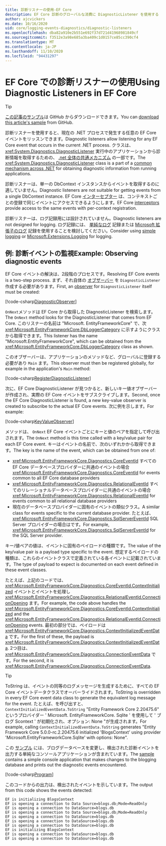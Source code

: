 ```yaml
---
title: 診断リスナーの使用-EF Core
description: EF Core 診断のグローバルな消費に DiagnosticListener を使用する
author: ajcvickers
ms.date: 10/16/2020
uid: core/logging-events-diagnostics/diagnostic-listeners
ms.openlocfilehash: dba82a910e2b551e692f37d721d41968981849cf
ms.sourcegitcommit: f3512e3a98e685a3ba409c1d0157ce85cc390cf4
ms.translationtype: MT
ms.contentlocale: ja-JP
ms.lasthandoff: 11/10/2020
ms.locfileid: "94431297"
---
```

# <a name="using-diagnostic-listeners-in-ef-core"></a><span data-ttu-id="9efe3-103">EF Core での診断リスナーの使用</span><span class="sxs-lookup"><span data-stu-id="9efe3-103">Using Diagnostic Listeners in EF Core</span></span>

> [!TIP]  
> <span data-ttu-id="9efe3-104">[この記事のサンプル](https://github.com/dotnet/EntityFramework.Docs/tree/master/samples/core/Miscellaneous/DiagnosticListeners)は GitHub からダウンロードできます。</span><span class="sxs-lookup"><span data-stu-id="9efe3-104">You can [download this article's sample](https://github.com/dotnet/EntityFramework.Docs/tree/master/samples/core/Miscellaneous/DiagnosticListeners) from GitHub.</span></span>

<span data-ttu-id="9efe3-105">診断リスナーを使用すると、現在の .NET プロセスで発生する任意の EF Core イベントをリッスンできます。</span><span class="sxs-lookup"><span data-stu-id="9efe3-105">Diagnostic listeners allow listening for any EF Core event that occurs in the current .NET process.</span></span> <span data-ttu-id="9efe3-106">クラスは、 <xref:System.Diagnostics.DiagnosticListener> 実行中のアプリケーションから診断情報を取得するための、 [.net 全体の共通メカニズム](https://github.com/dotnet/runtime/blob/master/src/libraries/System.Diagnostics.DiagnosticSource/src/DiagnosticSourceUsersGuide.md) の一部です。</span><span class="sxs-lookup"><span data-stu-id="9efe3-106">The <xref:System.Diagnostics.DiagnosticListener> class is a part of a [common mechanism across .NET](https://github.com/dotnet/runtime/blob/master/src/libraries/System.Diagnostics.DiagnosticSource/src/DiagnosticSourceUsersGuide.md) for obtaining diagnostic information from running applications.</span></span>

<span data-ttu-id="9efe3-107">診断リスナーは、単一の DbContext インスタンスからイベントを取得するのに適していません。</span><span class="sxs-lookup"><span data-stu-id="9efe3-107">Diagnostic listeners are not suitable for getting events from a single DbContext instance.</span></span> <span data-ttu-id="9efe3-108">EF Core [インターセプター](xref:core/logging-events-diagnostics/interceptors) は、コンテキストごとの登録で同じイベントにアクセスできるようにします。</span><span class="sxs-lookup"><span data-stu-id="9efe3-108">EF Core [interceptors](xref:core/logging-events-diagnostics/interceptors) provide access to the same events with per-context registration.</span></span>

<span data-ttu-id="9efe3-109">診断リスナーは、ログ記録用には設計されていません。</span><span class="sxs-lookup"><span data-stu-id="9efe3-109">Diagnostic listeners are not designed for logging.</span></span> <span data-ttu-id="9efe3-110">ログ記録には、 [単純なログ](xref:core/logging-events-diagnostics/simple-logging) 記録または [Microsoft 拡張子のログ](xref:core/logging-events-diagnostics/extensions-logging) 記録を使用することを検討してください。</span><span class="sxs-lookup"><span data-stu-id="9efe3-110">Consider using [simple logging](xref:core/logging-events-diagnostics/simple-logging) or [Microsoft.Extensions.Logging](xref:core/logging-events-diagnostics/extensions-logging) for logging.</span></span>

## <a name="example-observing-diagnostic-events"></a><span data-ttu-id="9efe3-111">例: 診断イベントの監視</span><span class="sxs-lookup"><span data-stu-id="9efe3-111">Example: Observing diagnostic events</span></span>

<span data-ttu-id="9efe3-112">EF Core イベントの解決は、2段階のプロセスです。</span><span class="sxs-lookup"><span data-stu-id="9efe3-112">Resolving EF Core events is a two-step process.</span></span> <span data-ttu-id="9efe3-113">まず、それ自体の [オブザーバー](/dotnet/standard/events/observer-design-pattern) を `DiagnosticListener` 作成する必要があります。</span><span class="sxs-lookup"><span data-stu-id="9efe3-113">First, an [observer](/dotnet/standard/events/observer-design-pattern) for `DiagnosticListener` itself must be created:</span></span>

<!--
public class DiagnosticObserver : IObserver<DiagnosticListener>
{
    public void OnCompleted() 
        => throw new NotImplementedException();
    
    public void OnError(Exception error) 
        => throw new NotImplementedException();

    public void OnNext(DiagnosticListener value)
    {
        if (value.Name == DbLoggerCategory.Name) // "Microsoft.EntityFrameworkCore"
        {
            value.Subscribe(new KeyValueObserver());
        }
    }
}
-->
[!code-csharp[DiagnosticObserver](../../../samples/core/Miscellaneous/DiagnosticListeners/Program.cs?name=DiagnosticObserver)]

<span data-ttu-id="9efe3-114">`OnNext`メソッドは EF Core から取得した DiagnosticListener を検索します。</span><span class="sxs-lookup"><span data-stu-id="9efe3-114">The `OnNext` method looks for the DiagnosticListener that comes from EF Core.</span></span> <span data-ttu-id="9efe3-115">このリスナーの名前は "Microsoft. EntityFrameworkCore" で、次 <xref:Microsoft.EntityFrameworkCore.DbLoggerCategory> に示すようにクラスから取得できます。</span><span class="sxs-lookup"><span data-stu-id="9efe3-115">This listener has the name "Microsoft.EntityFrameworkCore", which can be obtained from the <xref:Microsoft.EntityFrameworkCore.DbLoggerCategory> class as shown.</span></span>

<span data-ttu-id="9efe3-116">このオブザーバーは、アプリケーションのメソッドなど、グローバルに登録する必要があり `Main` ます。</span><span class="sxs-lookup"><span data-stu-id="9efe3-116">This observer must then be registered globally, for example in the application's `Main` method:</span></span>

<!--
        DiagnosticListener.AllListeners.Subscribe(new DiagnosticObserver());
-->
[!code-csharp[RegisterDiagnosticListener](../../../samples/core/Miscellaneous/DiagnosticListeners/Program.cs?name=RegisterDiagnosticListener)]

<span data-ttu-id="9efe3-117">次に、EF Core DiagnosticListener が見つかると、新しいキー値オブザーバーが作成され、実際の EF Core イベントをサブスクライブします。</span><span class="sxs-lookup"><span data-stu-id="9efe3-117">Second, once the EF Core DiagnosticListener is found, a new key-value observer is created to subscribe to the actual EF Core events.</span></span> <span data-ttu-id="9efe3-118">次に例を示します。</span><span class="sxs-lookup"><span data-stu-id="9efe3-118">For example:</span></span>

<!--
public class KeyValueObserver : IObserver<KeyValuePair<string, object>>
{
    public void OnCompleted() 
        => throw new NotImplementedException();
    
    public void OnError(Exception error) 
        => throw new NotImplementedException();

    public void OnNext(KeyValuePair<string, object> value)
    {
        if (value.Key == CoreEventId.ContextInitialized.Name)
        {
            var payload = (ContextInitializedEventData)value.Value;
            Console.WriteLine($"EF is initializing {payload.Context.GetType().Name} ");
        }

        if (value.Key == RelationalEventId.ConnectionOpening.Name)
        {
            var payload = (ConnectionEventData)value.Value;
            Console.WriteLine($"EF is opening a connection to {payload.Connection.ConnectionString} ");
        }
    }
}
-->
[!code-csharp[KeyValueObserver](../../../samples/core/Miscellaneous/DiagnosticListeners/Program.cs?name=KeyValueObserver)]

<span data-ttu-id="9efe3-119">メソッドは、 `OnNext` EF Core イベントごとにキーと値のペアを指定して呼び出されます。</span><span class="sxs-lookup"><span data-stu-id="9efe3-119">The `OnNext` method is this time called with a key/value pair for each EF Core event.</span></span> <span data-ttu-id="9efe3-120">キーはイベントの名前で、次のいずれかから取得できます。</span><span class="sxs-lookup"><span data-stu-id="9efe3-120">The key is the name of the event, which can be obtained from one of:</span></span>

* <span data-ttu-id="9efe3-121"><xref:Microsoft.EntityFrameworkCore.Diagnostics.CoreEventId> すべての EF Core データベースプロバイダーに共通のイベントの場合</span><span class="sxs-lookup"><span data-stu-id="9efe3-121"><xref:Microsoft.EntityFrameworkCore.Diagnostics.CoreEventId> for events common to all EF Core database providers</span></span>
* <span data-ttu-id="9efe3-122"><xref:Microsoft.EntityFrameworkCore.Diagnostics.RelationalEventId> すべてのリレーショナルデータベースプロバイダーに共通のイベントの場合</span><span class="sxs-lookup"><span data-stu-id="9efe3-122"><xref:Microsoft.EntityFrameworkCore.Diagnostics.RelationalEventId> for events common to all relational database providers</span></span>
* <span data-ttu-id="9efe3-123">現在のデータベースプロバイダーに固有のイベントの類似クラス。</span><span class="sxs-lookup"><span data-stu-id="9efe3-123">A similar class for events specific to the current database provider.</span></span> <span data-ttu-id="9efe3-124">たとえば、 <xref:Microsoft.EntityFrameworkCore.Diagnostics.SqlServerEventId> SQL Server プロバイダーの場合はです。</span><span class="sxs-lookup"><span data-stu-id="9efe3-124">For example, <xref:Microsoft.EntityFrameworkCore.Diagnostics.SqlServerEventId> for the SQL Server provider.</span></span>

<span data-ttu-id="9efe3-125">キー/値ペアの値は、イベントに固有のペイロードの種類です。</span><span class="sxs-lookup"><span data-stu-id="9efe3-125">The value of the key/value pair is a payload type specific to the event.</span></span> <span data-ttu-id="9efe3-126">想定するペイロードの種類は、これらのイベントクラスで定義されている各イベントに記載されています。</span><span class="sxs-lookup"><span data-stu-id="9efe3-126">The type of payload to expect is documented on each event defined in these event classes.</span></span>

<span data-ttu-id="9efe3-127">たとえば、上記のコードでは、 <xref:Microsoft.EntityFrameworkCore.Diagnostics.CoreEventId.ContextInitialized> イベントとイベントを処理し <xref:Microsoft.EntityFrameworkCore.Diagnostics.RelationalEventId.ConnectionOpening> ます。</span><span class="sxs-lookup"><span data-stu-id="9efe3-127">For example, the code above handles the <xref:Microsoft.EntityFrameworkCore.Diagnostics.CoreEventId.ContextInitialized> and the <xref:Microsoft.EntityFrameworkCore.Diagnostics.RelationalEventId.ConnectionOpening> events.</span></span> <span data-ttu-id="9efe3-128">最初の部分では、ペイロードは <xref:Microsoft.EntityFrameworkCore.Diagnostics.ContextInitializedEventData> です。</span><span class="sxs-lookup"><span data-stu-id="9efe3-128">For the first of these, the payload is <xref:Microsoft.EntityFrameworkCore.Diagnostics.ContextInitializedEventData>.</span></span> <span data-ttu-id="9efe3-129">2つ目は、 <xref:Microsoft.EntityFrameworkCore.Diagnostics.ConnectionEventData> です。</span><span class="sxs-lookup"><span data-stu-id="9efe3-129">For the second, it is <xref:Microsoft.EntityFrameworkCore.Diagnostics.ConnectionEventData>.</span></span>

> [!TIP]
> <span data-ttu-id="9efe3-130">ToString は、イベントの同等のログメッセージを生成するために、すべての EF Core イベントデータクラスでオーバーライドされます。</span><span class="sxs-lookup"><span data-stu-id="9efe3-130">ToString is overridden in every EF Core event data class to generate the equivalent log message for the event.</span></span> <span data-ttu-id="9efe3-131">たとえば、を呼び出すと、 `ContextInitializedEventData.ToString` "Entity Framework Core 2.20475.6" というプロバイダー ' Microsoft. EntityFrameworkCore. Sqlite ' を使用して ' ブログ Scontext ' が初期化され、オプション: None "が生成されます。</span><span class="sxs-lookup"><span data-stu-id="9efe3-131">For example, calling `ContextInitializedEventData.ToString` generates "Entity Framework Core 5.0.0-rc.2.20475.6 initialized 'BlogsContext' using provider 'Microsoft.EntityFrameworkCore.Sqlite' with options: None".</span></span>

<span data-ttu-id="9efe3-132">この [サンプル](https://github.com/dotnet/EntityFramework.Docs/tree/master/samples/core/Miscellaneous/DiagnosticListeners) には、ブログデータベースを変更し、検出された診断イベントを出力する単純なコンソールアプリケーションが含まれています。</span><span class="sxs-lookup"><span data-stu-id="9efe3-132">The [sample](https://github.com/dotnet/EntityFramework.Docs/tree/master/samples/core/Miscellaneous/DiagnosticListeners) contains a simple console application that makes changes to the blogging database and prints out the diagnostic events encountered.</span></span>

<!--
    public static void Main()
    {
        #region RegisterDiagnosticListener
        DiagnosticListener.AllListeners.Subscribe(new DiagnosticObserver());
        #endregion
        
        using (var context = new BlogsContext())
        {
            context.Database.EnsureDeleted();
            context.Database.EnsureCreated();
            
            context.Add(
                new Blog
                {
                    Name = "EF Blog",
                    Posts =
                    {
                        new Post { Title = "EF Core 3.1!" },
                        new Post { Title = "EF Core 5.0!" }
                    }
                });

            context.SaveChanges();
        }

        using (var context = new BlogsContext())
        {
            var blog = context.Blogs.Include(e => e.Posts).Single();

            blog.Name = "EF Core Blog";
            context.Remove(blog.Posts.First());
            blog.Posts.Add(new Post { Title = "EF Core 6.0!" });

            context.SaveChanges();
        }
        #endregion
    }
-->
[!code-csharp[Program](../../../samples/core/Miscellaneous/DiagnosticListeners/Program.cs?name=Program)]

<span data-ttu-id="9efe3-133">このコードからの出力は、検出されたイベントを示しています。</span><span class="sxs-lookup"><span data-stu-id="9efe3-133">The output from this code shows the events detected:</span></span>

```output
EF is initializing BlogsContext
EF is opening a connection to Data Source=blogs.db;Mode=ReadOnly
EF is opening a connection to DataSource=blogs.db
EF is opening a connection to Data Source=blogs.db;Mode=ReadOnly
EF is opening a connection to DataSource=blogs.db
EF is opening a connection to DataSource=blogs.db
EF is opening a connection to DataSource=blogs.db
EF is initializing BlogsContext
EF is opening a connection to DataSource=blogs.db
EF is opening a connection to DataSource=blogs.db
```
